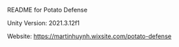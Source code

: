 README for Potato Defense

Unity Version: 2021.3.12f1

Website: https://martinhuynh.wixsite.com/potato-defense
